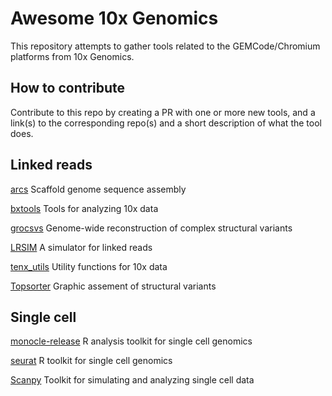 Awesome 10x Genomics
====================

This repository attempts to gather tools related to the GEMCode/Chromium platforms from 10x Genomics. 

How to contribute
-----------------

Contribute to this repo by creating a PR with one or more new tools, and a link(s) to the corresponding repo(s) and a short description of what the tool does.

Linked reads
------------

[arcs](https://github.com/bcgsc/arcs)
Scaffold genome sequence assembly

[bxtools](https://github.com/walaj/bxtools)
Tools for analyzing 10x data

[grocsvs](https://github.com/grocsvs/grocsvs)
Genome-wide reconstruction of complex structural variants

[LRSIM](https://github.com/aquaskyline/LRSIM)
A simulator for linked reads

[tenx_utils](https://github.com/friend1ws/tenx_utils)
Utility functions for 10x data

[Topsorter](https://github.com/hanfang/Topsorter)
Graphic assement of structural variants

Single cell
-----------

[monocle-release](https://github.com/cole-trapnell-lab/monocle-release)
R analysis toolkit for single cell genomics

[seurat](https://github.com/satijalab/seurat)
R toolkit for single cell genomics

[Scanpy](https://github.com/theislab/scanpy)
Toolkit for simulating and analyzing single cell data

